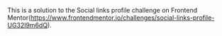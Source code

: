 This is a solution to the Social links profile challenge on Frontend Mentor(https://www.frontendmentor.io/challenges/social-links-profile-UG32l9m6dQ).
